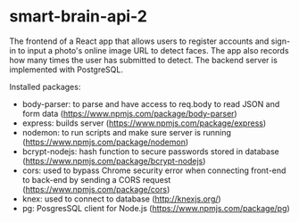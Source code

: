 # smart-brain-api-2

The frontend of a React app that allows users to register accounts and sign-in to input a photo's online image URL to detect faces. The app also records how many times the user has submitted to detect. The backend server is implemented with PostgreSQL.

Installed packages:

- body-parser: to parse and have access to req.body to read JSON and form data (https://www.npmjs.com/package/body-parser)
- express: builds server (https://www.npmjs.com/package/express)
- nodemon: to run scripts and make sure server is running (https://www.npmjs.com/package/nodemon)
- bcrypt-nodejs: hash function to secure passwords stored in database (https://www.npmjs.com/package/bcrypt-nodejs)
- cors: used to bypass Chrome security error when connecting front-end to back-end by sending a CORS request (https://www.npmjs.com/package/cors)
- knex: used to connect to database (http://knexjs.org/)
- pg: PosgresSQL client for Node.js (https://www.npmjs.com/package/pg)